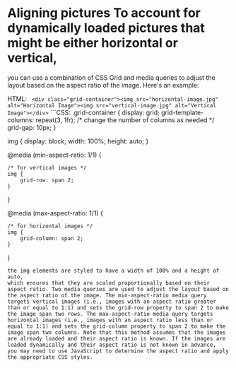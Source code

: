 # Aligning pictures To account for dynamically loaded pictures that might be either horizontal or vertical,
you can use a combination of CSS Grid and media queries to adjust the layout based on the aspect ratio of the image. Here's an example:


HTML: ``` <div class="grid-container"><img src="horizontal-image.jpg" alt="Horizontal Image"><img src="vertical-image.jpg" alt="Vertical Image"></div>``` ```CSS: .grid-container {
    display: grid;
    grid-template-columns: repeat(3, 1fr);
    /* change the number of columns as needed */
    grid-gap: 10px;
}

img {
    display: block;
    width: 100%;
    height: auto;
}

@media (min-aspect-ratio: 1/1) {

    /* for vertical images */
    img {
        grid-row: span 2;
    }
}

@media (max-aspect-ratio: 1/1) {

    /* for horizontal images */
    img {
        grid-column: span 2;
    }
}

``` In this example,
the img elements are styled to have a width of 100% and a height of auto,
which ensures that they are scaled proportionally based on their aspect ratio. Two media queries are used to adjust the layout based on the aspect ratio of the image. The min-aspect-ratio media query targets vertical images (i.e., images with an aspect ratio greater than or equal to 1:1) and sets the grid-row property to span 2 to make the image span two rows. The max-aspect-ratio media query targets horizontal images (i.e., images with an aspect ratio less than or equal to 1:1) and sets the grid-column property to span 2 to make the image span two columns. Note that this method assumes that the images are already loaded and their aspect ratio is known. If the images are loaded dynamically and their aspect ratio is not known in advance,
you may need to use JavaScript to determine the aspect ratio and apply the appropriate CSS styles.